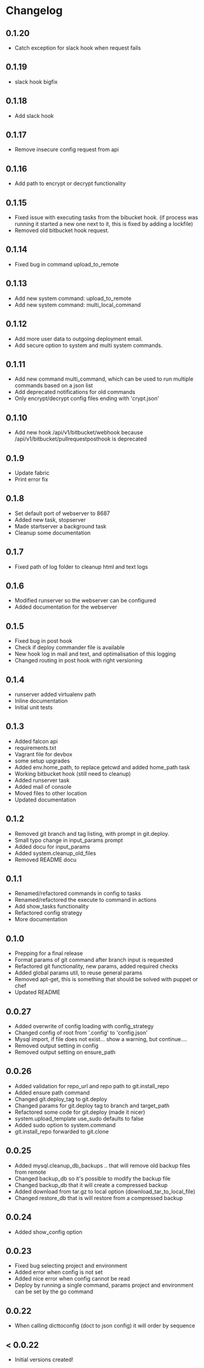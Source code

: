 # Changelog

## 0.1.20
- 	Catch exception for slack hook when request fails

## 0.1.19
- 	slack hook bigfix

## 0.1.18
- 	Add slack hook

## 0.1.17
- 	Remove insecure config request from api

## 0.1.16
- 	Add path to encrypt or decrypt functionality

## 0.1.15
- 	Fixed issue with executing tasks from the bibucket hook. (if process was running it started a new one next to it, this is fixed by adding a lockfile)
- 	Removed old bitbucket hook request.

## 0.1.14
- 	Fixed bug in command upload_to_remote

## 0.1.13
- 	Add new system command: upload_to_remote
- 	Add new system command: multi_local_command

## 0.1.12
- 	Add more user data to outgoing deployment email.
- 	Add secure option to system and multi system commands.

## 0.1.11
- 	Add new command multi_command, which can be used to run multiple commands based on a json list
- 	Add deprecated notifications for old commands
- 	Only encrypt/decrypt config files ending with 'crypt.json'

## 0.1.10
-	Add new hook /api/v1/bitbucket/webhook because /api/v1/bitbucket/pullrequestposthook is deprecated

## 0.1.9
-	Update fabric
-	Print error fix
 
## 0.1.8
-	Set default port of webserver to 8687
-	Added new task, stopserver
-	Made startserver a background task
-	Cleanup some documentation

## 0.1.7
-	Fixed path of log folder to cleanup html and text logs

## 0.1.6
-	Modified runserver so the webserver can be configured
- 	Added documentation for the webserver

## 0.1.5
-	Fixed bug in post hook
-	Check if deploy commander file is available
-	New hook log in mail and text, and optimalisation of this logging
- 	Changed routing in post hook with right versioning

## 0.1.4
-	runserver added virtualenv path
-	Inline documentation
- 	Initial unit tests

## 0.1.3
-	Added falcon api
- 	requirements.txt
- 	Vagrant file for devbox
-	some setup upgrades
-	Added env.home_path, to replace getcwd and added home_path task
- 	Working bitbucket hook (still need to cleanup)
- 	Added runserver task
-	Added mail of console
-	Moved files to other location
-	Updated documentation

## 0.1.2
-	Removed git branch and tag listing, with prompt in git.deploy.
-	Small typo change in input_params prompt
-	Added docu for input_params
-	Added system.cleanup_old_files
-	Removed README docu

## 0.1.1
-	Renamed/refactored commands in config to tasks
- 	Renamed/refactored the execute to command in actions
- 	Add show_tasks functionality
-	Refactored config strategy
-   More documentation

## 0.1.0
-	Prepping for a final release
-	Format params of git command after branch input is requested
-	Refactored git functionality, new params, added required checks
- 	Added global params util, to reuse general params
-	Removed apt-get, this is something that should be solved with puppet or chef
-	Updated README

## 0.0.27
- 	Added overwrite of config loading with config_strategy
-	Changed config of root from '.config' to 'config.json'
- 	Mysql import, if file does not exist... show a warning, but continue....
-	Removed output setting in config
-	Removed output setting on ensure_path

## 0.0.26
-	Added validation for repo_url and repo path to git.install_repo
- 	Added ensure path command
-	Changed git.deploy_tag to git.deploy
- 	Changed params for git.deploy tag to branch and target_path
-	Refactored some code for git.deploy (made it nicer)
-	system.upload_template use_sudo defaults to false
- 	Added sudo option to system.command
-	git.install_repo forwarded to git.clone

## 0.0.25
- 	Added mysql.cleanup_db_backups .. that will remove old backup files from remote
- 	Changed backup_db so it's possible to modify the backup file
-	Changed backup_db that it will create a compressed backup
- 	Added download from tar.gz to local option (download_tar_to_local_file)
-	Changed restore_db that is will restore from a compressed backup

## 0.0.24
- 	Added show_config option

## 0.0.23
-	Fixed bug selecting project and environment
-	Added error when config is not set
-	Added nice error when config cannot be read
-	Deploy by running a single command, params project and environment can be set by the go command

## 0.0.22
-	When calling dicttoconfig (doct to json config) it will order by sequence


## < 0.0.22
-	Initial versions created!